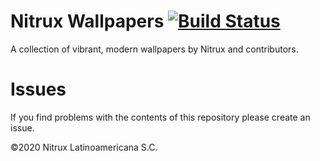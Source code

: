 # Nitrux Wallpapers [![Build Status](https://travis-ci.org/Nitrux/nitrux-wallpapers-free.svg?branch=master)](https://travis-ci.org/Nitrux/nitrux-wallpapers-free)
A collection of vibrant, modern wallpapers by Nitrux and contributors.

# Issues
If you find problems with the contents of this repository please create an issue.

©2020 Nitrux Latinoamericana S.C.
